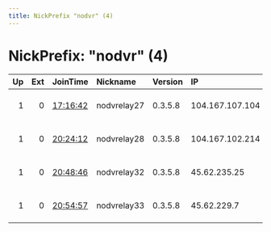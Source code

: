 ```yaml
---
title: NickPrefix "nodvr" (4)
---
```


# NickPrefix: "nodvr" (4)

|   Up |   Ext | JoinTime                                                                                            | Nickname    | Version   | IP              | AS       | CC   |   ORp |   Dirp | OS    | Contact                             |   eFamMembers |
|-----:|------:|:----------------------------------------------------------------------------------------------------|:------------|:----------|:----------------|:---------|:-----|------:|-------:|:------|:------------------------------------|--------------:|
|    1 |     0 | [17:16:42](https://metrics.torproject.org/rs.html#details/4E32B7EC95E3A819E2BB499D0506532457DE9E04) | nodvrelay27 | 0.3.5.8   | 104.167.107.104 | DataCity | ca   |  9001 |   9000 | Linux | emerson tor@nodevine.net bitcoin:12 |            25 |
|    1 |     0 | [20:24:12](https://metrics.torproject.org/rs.html#details/E65E6C341049DC0F6B9E3627804A159114B4137D) | nodvrelay28 | 0.3.5.8   | 104.167.102.214 | DataCity | ca   |  9001 |   9000 | Linux | emerson tor@nodevine.net bitcoin:12 |            25 |
|    1 |     0 | [20:48:46](https://metrics.torproject.org/rs.html#details/2AF943529BAA7CEC939271F24A931892AAD709C3) | nodvrelay32 | 0.3.5.8   | 45.62.235.25    | DataCity | ca   |   443 |     80 | Linux | emerson tor@nodevine.net bitcoin:12 |            25 |
|    1 |     0 | [20:54:57](https://metrics.torproject.org/rs.html#details/609B75C390EDDFD4C433C61F57E79FE812C93022) | nodvrelay33 | 0.3.5.8   | 45.62.229.7     | DataCity | ca   |   443 |     80 | Linux | emerson tor@nodevine.net bitcoin:12 |            25 |
